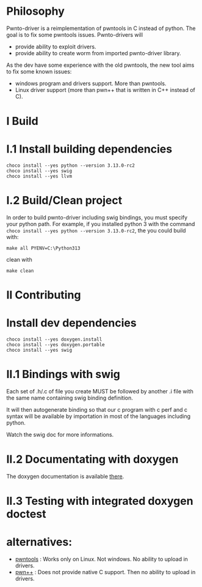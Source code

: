 # Philosophy

Pwnto-driver is a reimplementation of pwntools in C instead of python. The goal is to fix some pwntools issues. Pwnto-drivers will
 - provide ability to exploit drivers.
 - provide ability to create worm from imported pwnto-driver library.
 
As the dev have some experience with the old pwntools, the new tool aims to fix some known issues:
 - windows program and drivers support. More than pwntools.
 - Linux driver support (more than pwn++ that is written in C++ instead of C).
 
# I Build

# I.1 Install building dependencies

```
choco install --yes python --version 3.13.0-rc2
choco install --yes swig
choco install --yes llvm
```

# I.2 Build/Clean project

In order to build pwnto-driver including swig bindings, you must specify your python path. For example, if you installed python 3 with the command `choco install --yes python --version 3.13.0-rc2`, the you could build with:

```shell
make all PYENV=C:\Python313
```
clean with

```shell
make clean
```

# II Contributing

# Install dev dependencies

```shell
choco install --yes doxygen.install
choco install --yes doxygen.portable
choco install --yes swig
```

# II.1 Bindings with swig

Each set of .h/.c of file you create MUST be followed by another .i file with the same name containing swig binding definition.

It will then autogenerate binding so that our c program with c perf and c syntax will be available by importation in most of the languages including python.

Watch the swig doc for more informations.

# II.2 Documentating with doxygen

The doxygen documentation is available [there](https://gogo2464.github.io/pwnto-driver/).

# II.3 Testing with integrated doxygen doctest

# alternatives:

 - [pwntools](https://github.com/Gallopsled/pwntools) : Works only on Linux. Not windows. No ability to upload in drivers.
 - [pwn++](https://github.com/hugsy/pwn--) : Does not provide native C support. Then no ability to upload in drivers. 